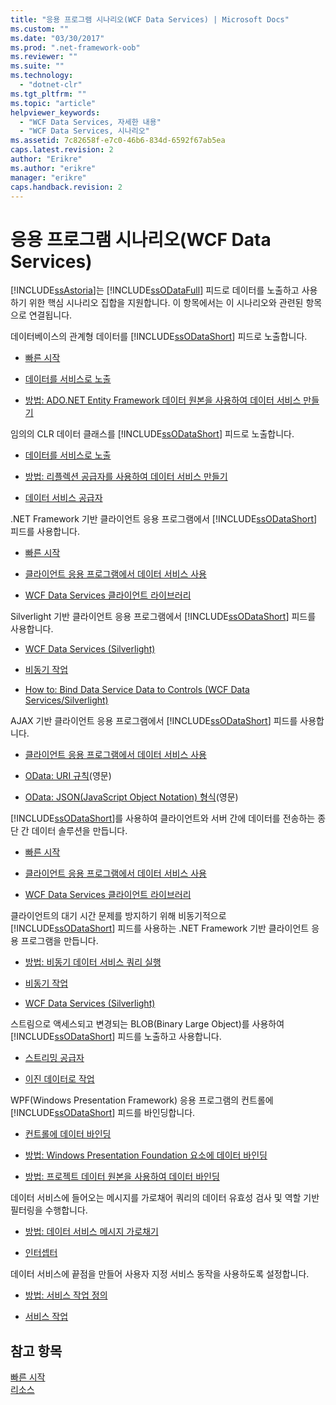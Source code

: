 ```yaml
---
title: "응용 프로그램 시나리오(WCF Data Services) | Microsoft Docs"
ms.custom: ""
ms.date: "03/30/2017"
ms.prod: ".net-framework-oob"
ms.reviewer: ""
ms.suite: ""
ms.technology: 
  - "dotnet-clr"
ms.tgt_pltfrm: ""
ms.topic: "article"
helpviewer_keywords: 
  - "WCF Data Services, 자세한 내용"
  - "WCF Data Services, 시나리오"
ms.assetid: 7c82658f-e7c0-46b6-834d-6592f67ab5ea
caps.latest.revision: 2
author: "Erikre"
ms.author: "erikre"
manager: "erikre"
caps.handback.revision: 2
---
```

# 응용 프로그램 시나리오(WCF Data Services)
[!INCLUDE[ssAstoria](../../../../includes/ssastoria-md.md)]는 [!INCLUDE[ssODataFull](../../../../includes/ssodatafull-md.md)] 피드로 데이터를 노출하고 사용하기 위한 핵심 시나리오 집합을 지원합니다.  이 항목에서는 이 시나리오와 관련된 항목으로 연결됩니다.  
  
 데이터베이스의 관계형 데이터를 [!INCLUDE[ssODataShort](../../../../includes/ssodatashort-md.md)] 피드로 노출합니다.  
 -   [빠른 시작](../../../../docs/framework/data/wcf/quickstart-wcf-data-services.md)  
  
-   [데이터를 서비스로 노출](../../../../docs/framework/data/wcf/exposing-your-data-as-a-service-wcf-data-services.md)  
  
-   [방법: ADO.NET Entity Framework 데이터 원본을 사용하여 데이터 서비스 만들기](../../../../docs/framework/data/wcf/create-a-data-service-using-an-adonet-ef-data-wcf.md)  
  
 임의의 CLR 데이터 클래스를 [!INCLUDE[ssODataShort](../../../../includes/ssodatashort-md.md)] 피드로 노출합니다.  
 -   [데이터를 서비스로 노출](../../../../docs/framework/data/wcf/exposing-your-data-as-a-service-wcf-data-services.md)  
  
-   [방법: 리플렉션 공급자를 사용하여 데이터 서비스 만들기](../../../../docs/framework/data/wcf/create-a-data-service-using-rp-wcf-data-services.md)  
  
-   [데이터 서비스 공급자](../../../../docs/framework/data/wcf/data-services-providers-wcf-data-services.md)  
  
 .NET Framework 기반 클라이언트 응용 프로그램에서 [!INCLUDE[ssODataShort](../../../../includes/ssodatashort-md.md)] 피드를 사용합니다.  
 -   [빠른 시작](../../../../docs/framework/data/wcf/quickstart-wcf-data-services.md)  
  
-   [클라이언트 응용 프로그램에서 데이터 서비스 사용](../../../../docs/framework/data/wcf/using-a-data-service-in-a-client-application-wcf-data-services.md)  
  
-   [WCF Data Services 클라이언트 라이브러리](../../../../docs/framework/data/wcf/wcf-data-services-client-library.md)  
  
 Silverlight 기반 클라이언트 응용 프로그램에서 [!INCLUDE[ssODataShort](../../../../includes/ssodatashort-md.md)] 피드를 사용합니다.  
 -   [WCF Data Services \(Silverlight\)](http://msdn.microsoft.com/ko-kr/c0cd9f4b-1372-48e4-9935-c8421239da30)  
  
-   [비동기 작업](../../../../docs/framework/data/wcf/asynchronous-operations-wcf-data-services.md)  
  
-   [How to: Bind Data Service Data to Controls \(WCF Data Services\/Silverlight\)](http://msdn.microsoft.com/ko-kr/bda7d82e-7b1f-4690-8a33-c6297465bdd5)  
  
 AJAX 기반 클라이언트 응용 프로그램에서 [!INCLUDE[ssODataShort](../../../../includes/ssodatashort-md.md)] 피드를 사용합니다.  
 -   [클라이언트 응용 프로그램에서 데이터 서비스 사용](../../../../docs/framework/data/wcf/using-a-data-service-in-a-client-application-wcf-data-services.md)  
  
-   [OData: URI 규칙](http://go.microsoft.com/fwlink/?LinkId=185564)\(영문\)  
  
-   [OData: JSON\(JavaScript Object Notation\) 형식](http://go.microsoft.com/fwlink/?LinkId=185790)\(영문\)  
  
 [!INCLUDE[ssODataShort](../../../../includes/ssodatashort-md.md)]를 사용하여 클라이언트와 서버 간에 데이터를 전송하는 종단 간 데이터 솔루션을 만듭니다.  
 -   [빠른 시작](../../../../docs/framework/data/wcf/quickstart-wcf-data-services.md)  
  
-   [클라이언트 응용 프로그램에서 데이터 서비스 사용](../../../../docs/framework/data/wcf/using-a-data-service-in-a-client-application-wcf-data-services.md)  
  
-   [WCF Data Services 클라이언트 라이브러리](../../../../docs/framework/data/wcf/wcf-data-services-client-library.md)  
  
 클라이언트의 대기 시간 문제를 방지하기 위해 비동기적으로 [!INCLUDE[ssODataShort](../../../../includes/ssodatashort-md.md)] 피드를 사용하는 .NET Framework 기반 클라이언트 응용 프로그램을 만듭니다.  
 -   [방법: 비동기 데이터 서비스 쿼리 실행](../../../../docs/framework/data/wcf/how-to-execute-asynchronous-data-service-queries-wcf-data-services.md)  
  
-   [비동기 작업](../../../../docs/framework/data/wcf/asynchronous-operations-wcf-data-services.md)  
  
-   [WCF Data Services \(Silverlight\)](http://msdn.microsoft.com/ko-kr/c0cd9f4b-1372-48e4-9935-c8421239da30)  
  
 스트림으로 액세스되고 변경되는 BLOB\(Binary Large Object\)를 사용하여 [!INCLUDE[ssODataShort](../../../../includes/ssodatashort-md.md)] 피드를 노출하고 사용합니다.  
 -   [스트리밍 공급자](../../../../docs/framework/data/wcf/streaming-provider-wcf-data-services.md)  
  
-   [이진 데이터로 작업](../../../../docs/framework/data/wcf/working-with-binary-data-wcf-data-services.md)  
  
 WPF\(Windows Presentation Framework\) 응용 프로그램의 컨트롤에 [!INCLUDE[ssODataShort](../../../../includes/ssodatashort-md.md)] 피드를 바인딩합니다.  
 -   [컨트롤에 데이터 바인딩](../../../../docs/framework/data/wcf/binding-data-to-controls-wcf-data-services.md)  
  
-   [방법: Windows Presentation Foundation 요소에 데이터 바인딩](../../../../docs/framework/data/wcf/bind-data-to-wpf-elements-wcf-data-services.md)  
  
-   [방법: 프로젝트 데이터 원본을 사용하여 데이터 바인딩](../../../../docs/framework/data/wcf/how-to-bind-data-using-a-project-data-source-wcf-data-services.md)  
  
 데이터 서비스에 들어오는 메시지를 가로채어 쿼리의 데이터 유효성 검사 및 역할 기반 필터링을 수행합니다.  
 -   [방법: 데이터 서비스 메시지 가로채기](../../../../docs/framework/data/wcf/how-to-intercept-data-service-messages-wcf-data-services.md)  
  
-   [인터셉터](../../../../docs/framework/data/wcf/interceptors-wcf-data-services.md)  
  
 데이터 서비스에 끝점을 만들어 사용자 지정 서비스 동작을 사용하도록 설정합니다.  
 -   [방법: 서비스 작업 정의](../../../../docs/framework/data/wcf/how-to-define-a-service-operation-wcf-data-services.md)  
  
-   [서비스 작업](../../../../docs/framework/data/wcf/service-operations-wcf-data-services.md)  
  
## 참고 항목  
 [빠른 시작](../../../../docs/framework/data/wcf/quickstart-wcf-data-services.md)   
 [리소스](../../../../docs/framework/data/wcf/wcf-data-services-resources.md)